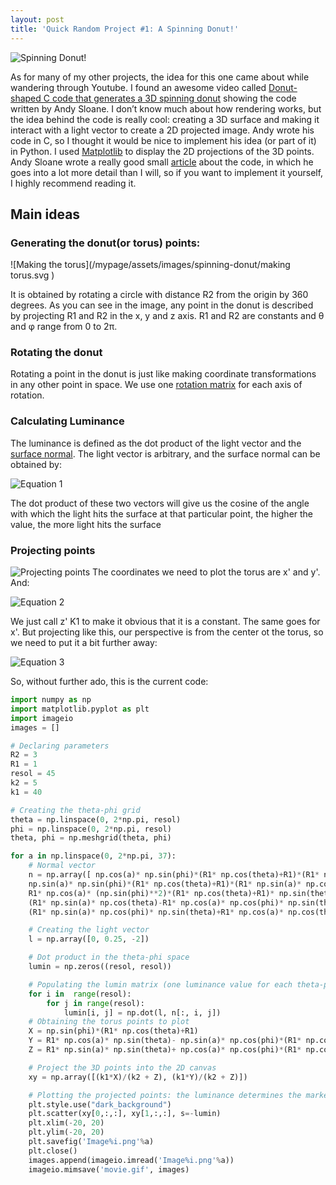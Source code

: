 ```yaml
---
layout: post
title: 'Quick Random Project #1: A Spinning Donut!'
---
```

![Spinning Donut!](/mypage/assets/images/spinning-donut/movie.gif)


As for many of my other projects, the idea for this one came about while wandering through Youtube. I found an awesome video called [Donut-shaped C code that generates a 3D spinning donut](https://www.youtube.com/watch?v=DEqXNfs_HhY&t=5s) showing the code written by Andy Sloane. I don’t know much about how rendering works, but the idea behind the code is really cool: creating a 3D surface and making it interact with a light vector to create a 2D projected image. Andy wrote his code in C, so I thought it would be nice to implement his idea (or part of it) in Python. I used [Matplotlib](https://matplotlib.org/) to display the 2D projections of the 3D points. Andy Sloane wrote a really good small [article](https://www.a1k0n.net/2011/07/20/donut-math.html) about the code, in which he goes into a lot more detail than I will, so if you want to implement it yourself, I highly recommend reading it.


## Main ideas
### Generating the donut(or torus) points:

![Making the torus](/mypage/assets/images/spinning-donut/making torus.svg )

It is obtained by rotating a circle with distance R2 from the origin by 360 degrees.
As you can see in the image, any point in the donut is described by projecting R1 and R2 in the x, y and z axis. R1 and R2 are constants and θ and φ range from 0 to 2π.

### Rotating the donut
Rotating a point in the donut is just like making coordinate transformations in any other point in space. We use one [rotation matrix](https://en.wikipedia.org/wiki/Rotation_matrix) for each axis of rotation.

### Calculating Luminance
The luminance is defined as the dot product of the light vector and the [surface normal](https://en.wikipedia.org/wiki/Normal_(geometry)). The light vector is arbitrary, and the surface normal can be obtained by:

![Equation 1]( mypage/assets/images/spinning-donut/Eq1.gif )

The dot product of these two vectors will give us the cosine of the angle with which the light hits the surface at that particular point, the higher the value, the more light hits the surface

### Projecting points
![Projecting points](/mypage/assets/images/spinning-donut/perspective.png )
The coordinates we need to plot the torus are x' and y'. And:

![Equation 2](/mypage/assets/images/spinning-donut/Eq2.gif)

We just call z' K1 to make it obvious that it is a constant. The same goes for x'. But projecting like this, our perspective is from the center ot the torus, so we need to put it a bit further away:

![Equation 3](/mypage/assets/images/spinning-donut/Eq3.gif)

So, without further ado, this is the current code:
```python
import numpy as np
import matplotlib.pyplot as plt
import imageio
images = []

# Declaring parameters
R2 = 3
R1 = 1
resol = 45
k2 = 5
k1 = 40

# Creating the theta-phi grid
theta = np.linspace(0, 2*np.pi, resol)
phi = np.linspace(0, 2*np.pi, resol)
theta, phi = np.meshgrid(theta, phi)

for a in np.linspace(0, 2*np.pi, 37):
    # Normal vector
    n = np.array([ np.cos(a)* np.sin(phi)*(R1* np.cos(theta)+R1)*(R1* np.sin(a)* np.cos(phi)* np.sin(theta)+R1* np.cos(a)* np.cos(theta))+ 
    np.sin(a)* np.sin(phi)*(R1* np.cos(theta)+R1)*(R1* np.sin(a)* np.cos(theta)-R1* np.cos(a)* np.cos(phi)* np.sin(theta)),
    R1* np.cos(a)* (np.sin(phi)**2)*(R1* np.cos(theta)+R1)* np.sin(theta)- np.cos(phi)*(R1* np.cos(theta)+R1)*
    (R1* np.sin(a)* np.cos(theta)-R1* np.cos(a)* np.cos(phi)* np.sin(theta)), np.cos(phi)*(R1* np.cos(theta)+R1)*
    (R1* np.sin(a)* np.cos(phi)* np.sin(theta)+R1* np.cos(a)* np.cos(theta))+R1* np.sin(a)* (np.sin(phi)**2)*(R1* np.cos(theta)+R1)* np.sin(theta)])

    # Creating the light vector
    l = np.array([0, 0.25, -2])

    # Dot product in the theta-phi space
    lumin = np.zeros((resol, resol))

    # Populating the lumin matrix (one luminance value for each theta-phi pair)
    for i in  range(resol):
        for j in range(resol):
            lumin[i, j] = np.dot(l, n[:, i, j])
    # Obtaining the torus points to plot
    X = np.sin(phi)*(R1* np.cos(theta)+R1)
    Y = R1* np.cos(a)* np.sin(theta)- np.sin(a)* np.cos(phi)*(R1* np.cos(theta)+R1)
    Z = R1* np.sin(a)* np.sin(theta)+ np.cos(a)* np.cos(phi)*(R1* np.cos(theta)+R1)

    # Project the 3D points into the 2D canvas
    xy = np.array([(k1*X)/(k2 + Z), (k1*Y)/(k2 + Z)])

    # Plotting the projected points: the luminance determines the marker size
    plt.style.use("dark_background")
    plt.scatter(xy[0,:,:], xy[1,:,:], s=-lumin)
    plt.xlim(-20, 20)
    plt.ylim(-20, 20)
    plt.savefig('Image%i.png'%a)
    plt.close()
    images.append(imageio.imread('Image%i.png'%a))
    imageio.mimsave('movie.gif', images)
```

